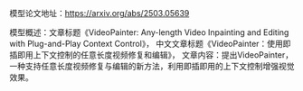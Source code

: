 模型论文地址：https://arxiv.org/abs/2503.05639

模型概述：文章标题《VideoPainter: Any-length Video Inpainting and Editing with Plug-and-Play Context Control》，
中文文章标题《VideoPainter：使用即插即用上下文控制的任意长度视频修复和编辑》，
文章内容：提出VideoPainter，一种支持任意长度视频修复与编辑的新方法，利用即插即用的上下文控制增强视觉效果。
